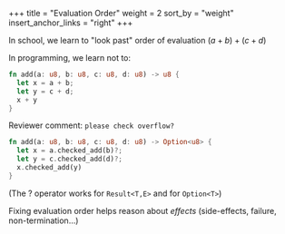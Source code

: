 +++
title = "Evaluation Order"
weight = 2
sort_by = "weight"
insert_anchor_links = "right"
+++

In school, we learn to "look past" order of evaluation $(a + b) + (c + d)$

In programming, we learn not to:
```rust
fn add(a: u8, b: u8, c: u8, d: u8) -> u8 {
  let x = a + b; 
  let y = c + d;
  x + y
}
```
Reviewer comment: `please check overflow?`
```rust
fn add(a: u8, b: u8, c: u8, d: u8) -> Option<u8> {
  let x = a.checked_add(b)?;
  let y = c.checked_add(d)?;
  x.checked_add(y)
}
```

(The ? operator works for `Result<T,E>` and for `Option<T>`)

Fixing evaluation order helps reason about *effects* (side-effects, failure, non-termination...)

